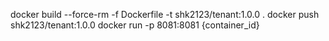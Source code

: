 docker build --force-rm -f Dockerfile -t shk2123/tenant:1.0.0 .
docker push shk2123/tenant:1.0.0 
docker run -p 8081:8081 {container_id}
